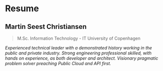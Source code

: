 # Resume

## Martin Seest Christiansen
> M.Sc. Information Technology - IT University of Copenhagen

_Experienced technical leader with a demonstrated history working in the public and private industry. Strong engineering professional skilled, with hands on experience,  as both developer and architect. Visionary pragmatic problem solver preaching Public Cloud and API first._